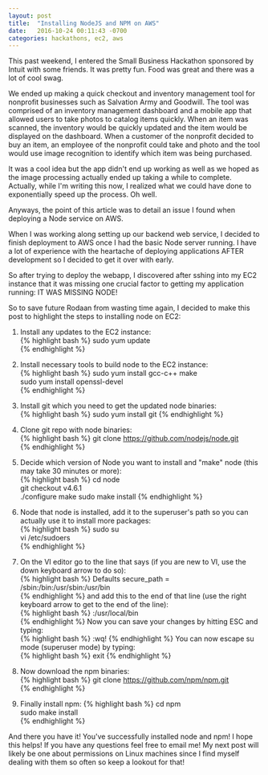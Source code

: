 ```yaml
---
layout: post
title:  "Installing NodeJS and NPM on AWS"
date:   2016-10-24 00:11:43 -0700
categories: hackathons, ec2, aws
---
```

This past weekend, I entered the Small Business Hackathon sponsored by Intuit with some friends. It was pretty fun. Food was great and there was a lot of cool swag.  

We ended up making a quick checkout and inventory management tool for nonprofit businesses such as Salvation Army and Goodwill. The tool was comprised of an inventory management dashboard and a mobile app that allowed users to take photos to catalog items quickly. When an item was scanned, the inventory would be quickly updated and the item would be displayed on the dashboard. When a customer of the nonprofit decided to buy an item, an employee of the nonprofit could take and photo and the tool would use image recognition to identify which item was being purchased.   

It was a cool idea but the app didn't end up working as well as we hoped as the image processing actually ended up taking a while to complete. Actually, while I'm writing this now, I realized what we could have done to exponentially speed up the process. Oh well.   

Anyways, the point of this article was to detail an issue I found when deploying a Node service on AWS.  

When I was working along setting up our backend web service, I decided to finish deployment to AWS once I had the basic Node server running. I have a lot of experience with the heartache of deploying applications AFTER development so I decided to get it over with early.  

So after trying to deploy the webapp, I discovered after sshing into my EC2 instance that it was missing one crucial factor to getting my application running: IT WAS MISSING NODE!  

So to save future Rodaan from wasting time again, I decided to make this post to highlight the steps to installing node on EC2:  

1. Install any updates to the EC2 instance:  
{% highlight bash %}
sudo yum update  
{% endhighlight %}

2. Install necessary tools to build node to the EC2 instance:  
{% highlight bash %}
sudo yum install gcc-c++ make  
sudo yum install openssl-devel  
{% endhighlight %}

3. Install git which you need to get the updated node binaries:  
{% highlight bash %}
sudo yum install git
{% endhighlight %}

4. Clone git repo with node binaries:  
{% highlight bash %}
git clone https://github.com/nodejs/node.git  
{% endhighlight %}

5. Decide which version of Node you want to install and "make" node (this may take 30 minutes or more):  
{% highlight bash %}
cd node  
git checkout v4.6.1  
./configure
make
sudo make install
{% endhighlight %}

6. Node that node is installed, add it to the superuser's path so you can actually use it to install more packages:  
{% highlight bash %}
sudo su  
vi /etc/sudoers  
{% endhighlight %}

7. On the VI editor go to the line that says (if you are new to VI, use the down keyboard arrow to do so):  
{% highlight bash %}
Defaults     secure_path = /sbin:/bin:/usr/sbin:/usr/bin  
{% endhighlight %}
and add this to the end of that line (use the right keyboard arrow to get to the end of the line):  
{% highlight bash %}
:/usr/local/bin  
{% endhighlight %}
Now you can save your changes by hitting ESC and typing:  
{% highlight bash %}
:wq!
{% endhighlight %}
You can now escape su mode (superuser mode) by typing:  
{% highlight bash %}
exit
{% endhighlight %}

8. Now download the npm binaries:  
{% highlight bash %}
git clone https://github.com/npm/npm.git  
{% endhighlight %}

9. Finally install npm:
{% highlight bash %}
cd npm  
sudo make install  
{% endhighlight %}

And there you have it! You've successfully installed node and npm! I hope this helps! If you have any questions feel free to email me! My next post will likely be one about permissions on Linux machines since I find myself dealing with them so often so keep a lookout for that!  

